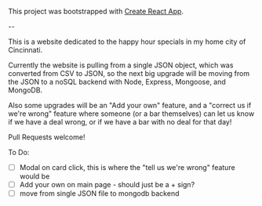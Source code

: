 This project was bootstrapped with [Create React App](https://github.com/facebookincubator/create-react-app).

--

This is a website dedicated to the happy hour specials in my home city of Cincinnati.

Currently the website is pulling from a single JSON object, which was converted from CSV to JSON, so the next big upgrade will be moving from the JSON to a noSQL backend with Node, Express, Mongoose, and MongoDB.

Also some upgrades will be an "Add your own" feature, and a "correct us if we're wrong" feature where someone (or a bar themselves) can let us know if we have a deal wrong, or if we have a bar with no deal for that day!

Pull Requests welcome!


To Do:
- [ ] Modal on card click, this is where the "tell us we're wrong" feature would be
- [ ] Add your own on main page - should just be a + sign?
- [ ] move from single JSON file to mongodb backend
